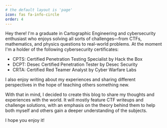 ```yaml
---
# the default layout is 'page'
icon: fas fa-info-circle
order: 4
---
```


Hey there! I'm a graduate in Cartographic Engineering and cybersecurity enthusiast who enjoys solving all sorts of challenges—from CTFs, mathematics, and physics questions to real-world problems. At the moment I'm a holder of the following cybersecurity certificates:
- CPTS: Certified Penetration Testing Specialist by Hack the Box
- DCPT: Desec Certified Penetration Tester by Desec Security
- CRTA: Certified Red Teamer Analyst by Cyber Warfare Labs

I also enjoy writing about my experiences and sharing different perspectives in the hope of teaching others something new.

With that in mind, I decided to create this blog to share my thoughts and experiences with the world. It will mostly feature CTF writeups and challenge solutions, with an emphasis on the theory behind them to help both myself and others gain a deeper understanding of the subjects.

I hope you enjoy it!
